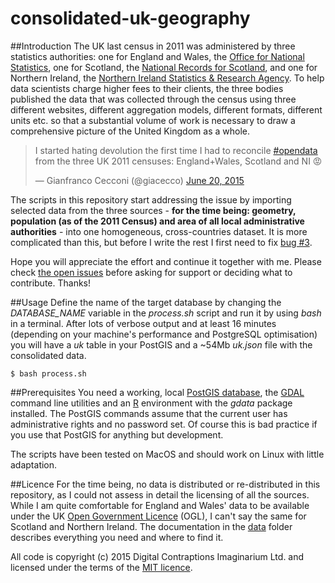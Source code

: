 consolidated-uk-geography
=========================

##Introduction
The UK last census in 2011 was administered by three statistics authorities: one for England and Wales, the [Office for National Statistics](http://www.ons.gov.uk/), one for Scotland, the [National Records for Scotland](http://www.nrscotland.gov.uk/), and one for Northern Ireland, the [Northern Ireland Statistics & Research Agency](http://www.nisra.gov.uk). To help data scientists charge higher fees to their clients, the three bodies published the data that was collected through the census using three different websites, different aggregation models, different formats, different units etc. so that a substantial volume of work is necessary to draw a comprehensive picture of the United Kingdom as a whole.

<blockquote class="twitter-tweet" lang="en"><p lang="en" dir="ltr">I started hating devolution the first time I had to reconcile <a href="https://twitter.com/hashtag/opendata?src=hash">#opendata</a> from the three UK 2011 censuses: England+Wales, Scotland and NI 😡</p>&mdash; Gianfranco Cecconi (@giacecco) <a href="https://twitter.com/giacecco/status/612226696037683200">June 20, 2015</a></blockquote>
<script async src="//platform.twitter.com/widgets.js" charset="utf-8"></script>

The scripts in this repository start addressing the issue by importing selected data from the three sources - **for the time being: geometry, population (as of the 2011 Census) and area of all local administrative authorities** - into one homogeneous, cross-countries dataset. It is more complicated than this, but before I write the rest I first need to fix [bug #3](https://github.com/Digital-Contraptions-Imaginarium/consolidated-uk-geography/issues/3).

Hope you will appreciate the effort and continue it together with me. Please check [the open issues](https://github.com/Digital-Contraptions-Imaginarium/consolidated-uk-geography/issues) before asking for support or deciding what to contribute. Thanks!

##Usage
Define the name of the target database by changing the _DATABASE_NAME_ variable in the _process.sh_ script and run it by using _bash_ in a terminal. After lots of verbose output and at least 16 minutes (depending on your machine's performance and PostgreSQL optimisation) you will have a _uk_ table in your PostGIS and a ~54Mb _uk.json_ file with the consolidated data.
```
$ bash process.sh
```

##Prerequisites
You need a working, local [PostGIS database](http://postgis.net/), the [GDAL](http://www.gdal.org/) command line utilities and an [R](http://www.r-project.org/) environment with the _gdata_ package installed. The PostGIS commands assume that the current user has administrative rights and no password set. Of course this is bad practice if you use that PostGIS for anything but development.

The scripts have been tested on MacOS and should work on Linux with little adaptation.

##Licence
For the time being, no data is distributed or re-distributed in this repository, as I could not assess in detail the licensing of all the sources. While I am quite comfortable for England and Wales' data to be available under the UK [Open Government Licence](http://www.nationalarchives.gov.uk/doc/open-government-licence) (OGL), I can't say the same for Scotland and Northern Ireland. The documentation in the [data](data) folder describes everything you need and where to find it.

All code is copyright (c) 2015 Digital Contraptions Imaginarium Ltd. and licensed under the terms of the [MIT licence](LICENCE.md).
